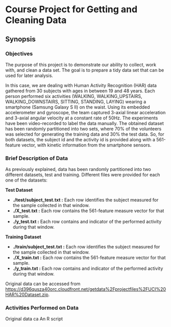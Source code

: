 # Course Project for Getting and Cleaning Data

## Synopsis

### Objectives
The purpose of this project is to demonstrate our ability to collect, work with, and clean a data set. The goal is to prepare a tidy data set that can be used for later analysis.

In this case, we are dealing with Human Activity Recognition (HAR) data gathered from 30 subjects with ages in between 19 and 48 years. Each person performed six activities (WALKING, WALKING_UPSTAIRS, WALKING_DOWNSTAIRS, SITTING, STANDING, LAYING) wearing a smartphone (Samsung Galaxy S II) on the waist. Using its embedded accelerometer and gyroscope, the team captured 3-axial linear acceleration and 3-axial angular velocity at a constant rate of 50Hz. The experiments have been video-recorded to label the data manually. The obtained dataset has been randomly partitioned into two sets, where 70% of the volunteers was selected for generating the training data and 30% the test data.  So, for both datasets, the subject id and the activity id is provided along with a 561-feature vector, with kinetic information from the smartphone sensors.

### Brief Description of Data
As previously explained, data has been randomly partitioned into two different datasets, test and training. Different files were provided for each one of the datasets:

**Test Dataset**
* **./test/subject_test.txt :** Each row identifies the subject measured for the sample collected in that window.
* **./X_test.txt :** Each row contains the 561-feature measure vector for that sample.
* **./y_test.txt :** Each row contains and indicator of the performed activity during that window.

**Training Dataset**
* **./train/subject_test.txt :** Each row identifies the subject measured for the sample collected in that window.
* **./X_train.txt :** Each row contains the 561-feature measure vector for that sample.
* **./y_train.txt :** Each row contains and indicator of the performed activity during that window.

Original data can be accessed from https://d396qusza40orc.cloudfront.net/getdata%2Fprojectfiles%2FUCI%20HAR%20Dataset.zip.

### Activities Performed on Data
Original data ca
An R script 